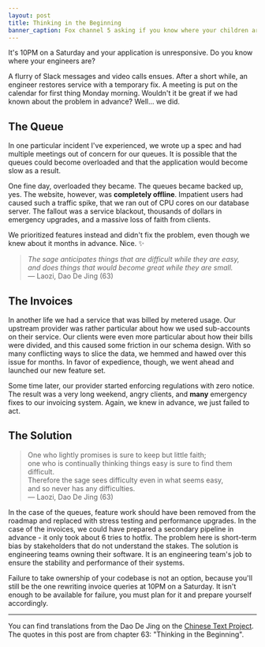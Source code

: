 ```yaml
---
layout: post
title: Thinking in the Beginning
banner_caption: Fox channel 5 asking if you know where your children are
---
```


It's 10PM on a Saturday and your application is unresponsive. Do you know where your engineers are?

A flurry of Slack messages and video calls ensues. After a short while, an engineer restores service with a temporary
fix. A meeting is put on the calendar for first thing Monday morning. Wouldn't it be great if we had known about the
problem in advance? Well... we did.

## The Queue

In one particular incident I've experienced, we wrote up a spec and had multiple meetings out of concern for our queues.
It is possible that the queues could become overloaded and that the application would become slow as a result.

One fine day, overloaded they became. The queues became backed up, yes. The website, however, was **completely offline**.
Impatient users had caused such a traffic spike, that we ran out of CPU cores on our database server. The fallout was a
service blackout, thousands of dollars in emergency upgrades, and a massive loss of faith from clients.

We prioritized features instead and didn't fix the problem, even though we knew about it months in advance. Nice. ✨

> *The sage anticipates things that are difficult while they are easy,  
> and does things that would become great while they are small.*  
> &#8212; Laozi, Dao De Jing (63)

## The Invoices

In another life we had a service that was billed by metered usage. Our upstream provider was rather particular about how
we used sub-accounts on their service. Our clients were even more particular about how their bills were divided, and
this caused some friction in our schema design. With so many conflicting ways to slice the data, we hemmed and hawed
over this issue for months. In favor of expedience, though, we went ahead and launched our new feature set.

Some time later, our provider started enforcing regulations with zero notice. The result was a very long weekend, angry
clients, and **many** emergency fixes to our invoicing system. Again, we knew in advance, we just failed to act.

## The Solution

> One who lightly promises is sure to keep but little faith;  
> one who is continually thinking things easy is sure to find them difficult.  
> Therefore the sage sees difficulty even in what seems easy,  
> and so never has any difficulties.  
> &#8212; Laozi, Dao De Jing (63)

In the case of the queues, feature work should have been removed from the roadmap and replaced with stress testing and
performance upgrades. In the case of the invoices, we could have prepared a secondary pipeline in advance - it only took
about 6 tries to hotfix. The problem here is short-term bias by stakeholders that do not understand the stakes. The solution is engineering
teams owning their software. It is an engineering team's job to ensure the stability and performance of their systems.

Failure to take ownership of your codebase is not an option, because you'll still be the one rewriting invoice queries
at 10PM on a Saturday. It isn't enough to be available for failure, you must plan for it and prepare yourself
accordingly.

---

You can find translations from the Dao De Jing on the [Chinese Text Project](https://ctext.org/dao-de-jing#n11654). The
quotes in this post are from chapter 63: "Thinking in the Beginning".
